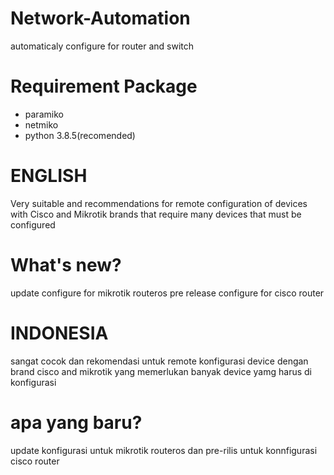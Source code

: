 # Network-Automation
automaticaly configure for router and switch


# Requirement Package
- paramiko
- netmiko
- python 3.8.5(recomended)


# ENGLISH
Very suitable and recommendations for remote configuration of devices with Cisco and Mikrotik brands that require many devices that must be configured
# What's new?
update configure for mikrotik routeros pre release configure for cisco router

# INDONESIA
sangat cocok dan rekomendasi untuk remote konfigurasi device dengan brand cisco and mikrotik yang memerlukan banyak device yamg harus di konfigurasi
# apa yang baru?
update konfigurasi untuk mikrotik routeros dan pre-rilis untuk konnfigurasi cisco router
